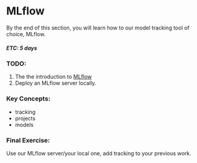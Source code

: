 # MLflow
By the end of this section, you will learn how to our model tracking tool of choice, MLflow.
##### ETC: 5 days

### TODO:
1. The the introduction to [MLflow](https://www.databricks.com/blog/2018/06/05/introducing-mlflow-an-open-source-machine-learning-platform.html)
2. Deploy an MLflow server locally.

### Key Concepts:
- tracking
- projects
- models

### Final Exercise:
Use our MLflow server/your local one, add tracking to your previous work.
